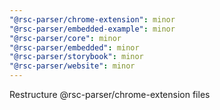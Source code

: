 ```yaml
---
"@rsc-parser/chrome-extension": minor
"@rsc-parser/embedded-example": minor
"@rsc-parser/core": minor
"@rsc-parser/embedded": minor
"@rsc-parser/storybook": minor
"@rsc-parser/website": minor
---
```


Restructure @rsc-parser/chrome-extension files
